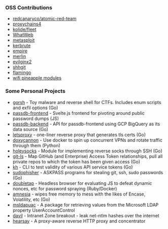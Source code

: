 ### OSS Contributions

- [redcanaryco/atomic-red-team](https://github.com/redcanaryco/atomic-red-team/pulls?q=is%3Apr+author%3Aaudibleblink)
- [proxychains4](https://github.com/haad/proxychains/commits?author=audibleblink)
- [kolide/fleet](https://github.com/kolide/fleet/commits?author=audibleblink)
- [WhatWeb](https://github.com/urbanadventurer/WhatWeb/commits/bind-interface?author=audibleblink)
- [metasploit](https://github.com/rapid7/metasploit-framework/commits?author=audibleblink)
- [kerbrute](https://github.com/ropnop/kerbrute/commits/master?author=audibleblink)
- [empire](https://github.com/BC-SECURITY/Empire/blob/9259e5106986847d2bb770c4289c0c0f1adf2344/changelog#L384)
- [merlin](https://github.com/Ne0nd0g/merlin/commits?author=audibleblink)
- [evilginx2](https://github.com/kgretzky/evilginx2/commits?author=audibleblink)
- [shhgit](https://github.com/eth0izzle/shhgit/commits?author=audibleblink)
- [flamingo](https://github.com/atredispartners/flamingo/commits?author=audibleblink)
- [wifi pineapple modules](https://github.com/hak5/wifipineapple-modules)

### Some Personal Projects
- [gorsh](https://github.com/audibleblink/gorsh) - Toy malware and reverse shell for CTFs. Includes enum scripts and exfil options (Go)
- [passdb-frontend](https://github.com/audibleblink/passdb-frontend) - Svelte.js frontend for pivoting around public password dumps (JS)
- [passdb-backend](https://github.com/audibleblink/passdb-backend) - API for passdb-frontend using GCP BigQuery as its data source (Go)
- [letsproxy](https://github.com/audibleblink/letsproxy) - one-liner reverse proxy that generates tls certs (Go)
- [doxycannon](https://github.com/audibleblink/doxycannon) - Use docker to spin up concurrent VPNs and rotate traffic through them (Python)
- [holeysocks](https://github.com/audibleblink/holeysocks) - Module for implementing reverse socks through SSH (Go)
- [git-ls](https://github.com/audibleblink/git-ls) - Map GitHub (and Enterprise) Access Token relationships, pull all private repos to which the token has been given access (Go)
- [kh](https://github.com/audibleblink/kh) - CLI to test validity of various API service tokens (Go)
- [sudophisher](https://github.com/audibleblink/sudophisher) - ASKPASS programs for stealing git, ssh, sudo passwords (Go)
- [doubletap](https://github.com/audibleblink/doubletap) - Headless browser for evaluating JS to defeat dynamic nonces, etc for password spraying (Ruby/Docker)
- [amnesia](https://github.com/audibleblink/amnesia) - wipes free memory to mess with the likes of Encase, Volatility, etc (Go)
- [msldapuac](https://github.com/audibleblink/msldapuac) - A package for retrieving values from the Microsoft LDAP property UserAccountControl
- [davil](https://github.com/audibleblink/davil) - Intranet Zone breakout - leak net-ntlm hashes over the internet
- [hearsay](https://github.com/audibleblink/hearsay) - A proxy-aware reverse HTTP proxy and concentrator

